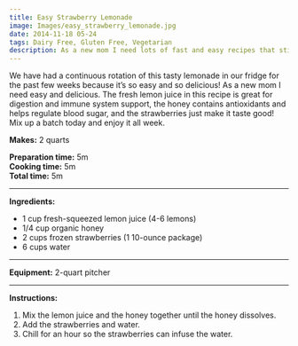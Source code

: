 ```yaml
---
title: Easy Strawberry Lemonade
image: Images/easy_strawberry_lemonade.jpg
date: 2014-11-18 05-24
tags: Dairy Free, Gluten Free, Vegetarian
description: As a new mom I need lots of fast and easy recipes that still taste great. This lemonade really fits the bill.
---
```

We have had a continuous rotation of this tasty lemonade in our fridge for the past few weeks because it’s so easy and so delicious! As a new mom I need easy and delicious. The fresh lemon juice in this recipe is great for digestion and immune system support, the honey contains antioxidants and helps regulate blood sugar, and the strawberries just make it taste good! Mix up a batch today and enjoy it all week.

**Makes:** 2 quarts

**Preparation time:** 5m  
**Cooking time:** 5m  
**Total time:** 5m

---

**Ingredients:**

- 1 cup fresh-squeezed lemon juice (4-6 lemons)
- 1/4 cup organic honey
- 2 cups frozen strawberries (1 10-ounce package)
- 6 cups water


---

**Equipment:** 2-quart pitcher

---

**Instructions:**

1. Mix the lemon juice and the honey together until the honey dissolves.
1. Add the strawberries and water.
1. Chill for an hour so the strawberries can infuse the water.

